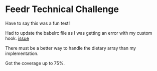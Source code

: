 # Feedr Technical Challenge

Have to say this was a fun test!  

Had to update the babelrc file as I was getting an error with my custom hook. [issue](https://github.com/babel/babel/issues/8829) 

There must be a better way to handle the dietary array than my implementation.

Got the coverage up to 75%.

